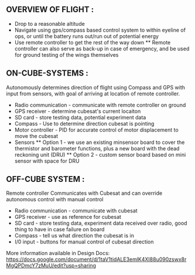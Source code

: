 ## OVERVIEW OF FLIGHT :
* Drop to a reasonable altitude 
* Navigate using gps/compass based control system to within eyeline of ops, or until the battery runs out/run out of potential energy
* Use remote controller to get the rest of the way down
** Remote controller can also serve as back-up in case of emergency, and be used for ground testing of the wings themselves


## ON-CUBE-SYSTEMS :
Autonomously determines direction of flight using Compass and GPS with input from sensors, with goal of arriving at location of remote controller.
* Radio communication - communicate with remote controller on ground
* GPS receiver - determine cubesat's current locaiton
* SD card - store testing data, potential experiment data
* Compass - Use to determine direction cubesat is pointing
* Motor controller - PID for accurate control of motor displacement to move the cubesat
* Sensors
** Option 1 - we use an existing minsensor board to cover the thermistor and barometer functions, plus a new board with the dead reckoning unit (DRU)
** Option 2 - custom sensor board based on mini sensor with space for DRU


## OFF-CUBE SYSTEM :
Remote controller
Communicates with Cubesat and can override autonomous control with manual control
* Radio communication - communicate with cubesat
* GPS receiver - use as reference for cubesat
* SD card - store testing data, experiment data received over radio, good thing to have in case failure on board
* Compass - tell us what direction the cubesat is in
* I/0  input - buttons for manual control of cubesat direction


More information available in Design Docs:
https://docs.google.com/document/d/1taV1tidALE3emlK4XI88u090zswx8rMgQPDmcY7zMuU/edit?usp=sharing
